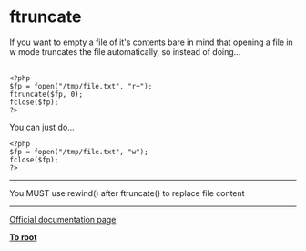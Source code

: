 # ftruncate



If you want to empty a file of it&apos;s contents bare in mind that opening a file in w mode truncates the file automatically, so instead of doing...<br><br>

```
<?php
$fp = fopen("/tmp/file.txt", "r+");
ftruncate($fp, 0);
fclose($fp);
?>
```


You can just do...



```
<?php
$fp = fopen("/tmp/file.txt", "w");
fclose($fp);
?>
```
  

---

You MUST use rewind() after ftruncate() to replace file content  

---

[Official documentation page](https://www.php.net/manual/en/function.ftruncate.php)

**[To root](/README.md)**